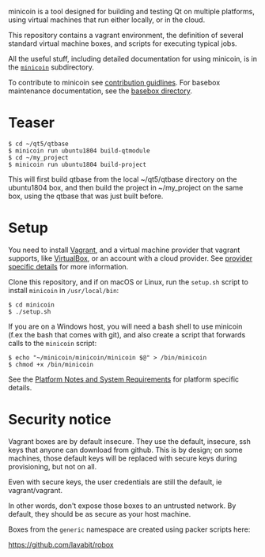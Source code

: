 minicoin is a tool designed for building and testing Qt on multiple platforms,
using virtual machines that run either locally, or in the cloud.

This repository contains a vagrant environment, the definition of several
standard virtual machine boxes, and scripts for executing typical jobs.

All the useful stuff, including detailed documentation for using minicoin, is
in the [`minicoin`](minicoin) subdirectory.

To contribute to minicoin see [contribution guidlines](minicoin/docs/contributing.md).
For basebox maintenance documentation, see the [basebox directory](basebox).

# Teaser

```
$ cd ~/qt5/qtbase
$ minicoin run ubuntu1804 build-qtmodule
$ cd ~/my_project
$ minicoin run ubuntu1804 build-project
```

This will first build qtbase from the local ~/qt5/qtbase directory on the
ubuntu1804 box, and then build the project in ~/my_project on the same box,
using the qtbase that was just built before.

# Setup

You need to install [Vagrant](https://vagrantup.com), and a virtual machine
provider that vagrant supports, like [VirtualBox](https://virtualbox.org),
or an account with a cloud provider.
See [provider specific details](minicoin/docs/provider-notes.md) for more
information.

Clone this repository, and if on macOS or Linux, run the `setup.sh` script to
install `minicoin` in `/usr/local/bin`:

```
$ cd minicoin
$ ./setup.sh
```

If you are on a Windows host, you will need a bash shell to use minicoin (f.ex
the bash that comes with git), and also create a script that forwards calls to
the `minicoin` script:

```
$ echo "~/minicoin/minicoin/minicoin $@" > /bin/minicoin
$ chmod +x /bin/minicoin
```

See the [Platform Notes and System Requirements](minicoin/docs/platform-notes.md)
for platform specific details.


# Security notice

Vagrant boxes are by default insecure. They use the default, insecure,
ssh keys that anyone can download from github. This is by design; on some
machines, those default keys will be replaced with secure keys during
provisioning, but not on all.

Even with secure keys, the user credentials are still the default, ie
vagrant/vagrant.

In other words, don't expose those boxes to an untrusted network. By
default, they should be as secure as your host machine.

Boxes from the `generic` namespace are created using packer scripts here:

https://github.com/lavabit/robox
